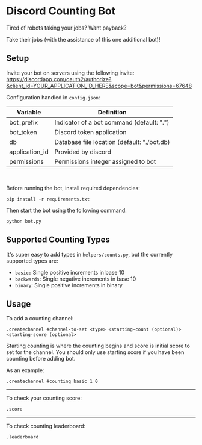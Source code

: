 # Discord Counting Bot

Tired of robots taking your jobs? Want payback?

Take their jobs (with the assistance of this one additional bot)!

## Setup

Invite your bot on servers using the following invite:
https://discordapp.com/oauth2/authorize?&client_id=YOUR_APPLICATION_ID_HERE&scope=bot&permissions=67648

Configuration handled in `config.json`:

| Variable           | Definition                                                            |
| ------------------ | ----------------------------------------------------------------------|
| bot_prefix         | Indicator of a bot command (default: ".")                             |
| bot_token          | Discord token application                                             |
| db                 | Database file location (default: "./bot.db)                           |
| application_id     | Provided by discord                                                   |
| permissions        | Permissions integer assigned to bot                                   |

<br />

Before running the bot, install required dependencies:

```
pip install -r requirements.txt
```

Then start the bot using the following command:

```
python bot.py
```

## Supported Counting Types

It's super easy to add types in `helpers/counts.py`, but the currently supported types are:

- `basic:` Single positive increments in base 10
- `backwards`: Single negative increments in base 10
- `binary`: Single positive increments in binary

## Usage

To add a counting channel:

```
.createchannel #channel-to-set <type> <starting-count (optional)> <starting-score (optional>
```

Starting counting is where the counting begins and score is initial score to set for the channel. You should only use starting score if you have been counting before adding bot.

As an example:
```
.createchannel #counting basic 1 0
```

---

To check your counting score:

```
.score
```

---

To check counting leaderboard:

```
.leaderboard
```